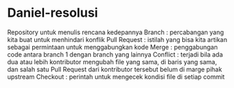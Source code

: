 # Daniel-resolusi
Repository untuk menulis rencana kedepannya 
Branch       : percabangan yang kita buat untuk menhindari konflik
Pull Request : istilah yang bisa kita artikan sebagai permintaan untuk menggabungkan kode
Merge        : penggabungan code antara branch 1 dengan branch yang lainnya
Conflict     : terjadi bila ada dua atau lebih kontributor mengubah file yang sama, di baris yang sama, dan salah satu Pull Request dari kontributor tersebut belum di marge pihak upstream
Checkout     : perintah untuk mengecek kondisi file di setiap commit

